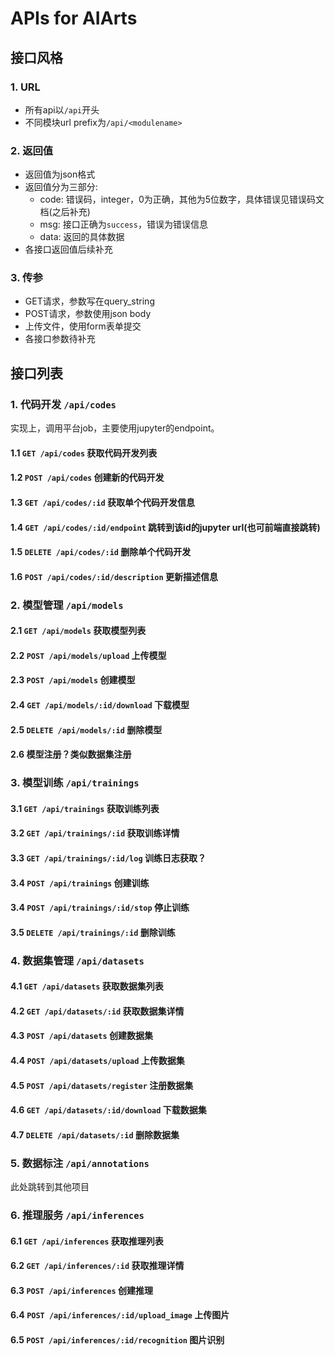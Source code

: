 # APIs for AIArts

## 接口风格

### 1. URL
* 所有api以`/api`开头
* 不同模块url prefix为`/api/<modulename>`

### 2. 返回值
* 返回值为json格式
* 返回值分为三部分:
    - code: 错误码，integer，0为正确，其他为5位数字，具体错误见错误码文档(之后补充)
    - msg: 接口正确为`success`，错误为错误信息
    - data: 返回的具体数据
* 各接口返回值后续补充

### 3. 传参
* GET请求，参数写在query_string
* POST请求，参数使用json body
* 上传文件，使用form表单提交
* 各接口参数待补充

## 接口列表

### 1. 代码开发 `/api/codes`
实现上，调用平台job，主要使用jupyter的endpoint。

#### 1.1 `GET /api/codes` 获取代码开发列表

#### 1.2 `POST /api/codes` 创建新的代码开发

#### 1.3 `GET /api/codes/:id` 获取单个代码开发信息

#### 1.4 `GET /api/codes/:id/endpoint` 跳转到该id的jupyter url(也可前端直接跳转)

#### 1.5 `DELETE /api/codes/:id` 删除单个代码开发

#### 1.6 `POST /api/codes/:id/description` 更新描述信息

### 2. 模型管理 `/api/models`

#### 2.1 `GET /api/models` 获取模型列表

#### 2.2 `POST /api/models/upload` 上传模型

#### 2.3 `POST /api/models` 创建模型

#### 2.4 `GET /api/models/:id/download` 下载模型

#### 2.5 `DELETE /api/models/:id` 删除模型

#### 2.6 模型注册？类似数据集注册

### 3. 模型训练 `/api/trainings`

#### 3.1 `GET /api/trainings` 获取训练列表

#### 3.2 `GET /api/trainings/:id` 获取训练详情

#### 3.3 `GET /api/trainings/:id/log` 训练日志获取？

#### 3.4 `POST /api/trainings` 创建训练

#### 3.4 `POST /api/trainings/:id/stop` 停止训练

#### 3.5 `DELETE /api/trainings/:id` 删除训练

### 4. 数据集管理 `/api/datasets`

#### 4.1 `GET /api/datasets` 获取数据集列表

#### 4.2 `GET /api/datasets/:id` 获取数据集详情

#### 4.3 `POST /api/datasets` 创建数据集

#### 4.4 `POST /api/datasets/upload` 上传数据集

#### 4.5 `POST /api/datasets/register` 注册数据集

#### 4.6 `GET /api/datasets/:id/download` 下载数据集

#### 4.7 `DELETE /api/datasets/:id` 删除数据集

### 5. 数据标注 `/api/annotations`
此处跳转到其他项目

### 6. 推理服务 `/api/inferences`

#### 6.1 `GET /api/inferences` 获取推理列表

#### 6.2 `GET /api/inferences/:id` 获取推理详情

#### 6.3 `POST /api/inferences` 创建推理

#### 6.4 `POST /api/inferences/:id/upload_image` 上传图片

#### 6.5 `POST /api/inferences/:id/recognition` 图片识别
